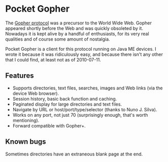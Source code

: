 # Pocket Gopher

The [Gopher protocol](http://en.wikipedia.org/wiki/Gopher_(protocol)) was a precursor to the World Wide Web. Gopher appeared shortly before the Web and was quickly obsoleted by it. Nowadays it is kept alive by a handful of enthusiasts, for its very real qualities and of course some amount of nostalgia.

Pocket Gopher is a client for this protocol running on Java ME devices. I wrote it because it was ridiculously easy, and because there isn't any other that I could find, at least not as of 2010-07-11.

## Features

- Supports directories, text files, searches, images and Web links (via the device Web browser).
- Session history, basic back function and caching.
- Paginated display for large directories and text files.
- Navigate by URL or host/port/type/selector (thanks to Nuno J. Silva).
- Works on any port, not just 70 (surprisingly enough, that's worth mentioning).
- Forward compatible with Gopher+.

## Known bugs

Sometimes directories have an extraneous blank page at the end.
